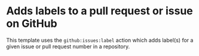 # Adds labels to a pull request or issue on GitHub
This template uses the `github:issues:label` action which adds label(s) for a given issue or pull request number in a repository.